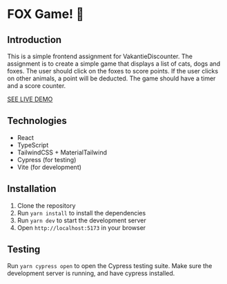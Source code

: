 # FOX Game! 🦊

## Introduction

This is a simple frontend assignment for VakantieDiscounter. The assignment is to create a simple game that displays a list of cats, dogs and foxes. The user should click on the foxes to score points. If the user clicks on other animals, a point will be deducted. The game should have a timer and a score counter.

[SEE LIVE DEMO](https://fox-game-vd.netlify.app/)
## Technologies

- React
- TypeScript
- TailwindCSS + MaterialTailwind
- Cypress (for testing)
- Vite (for development)

## Installation

1. Clone the repository
2. Run `yarn install` to install the dependencies
3. Run `yarn dev` to start the development server
4. Open `http://localhost:5173` in your browser

## Testing

Run `yarn cypress open` to open the Cypress testing suite. Make sure the development server is running, and have cypress installed.
